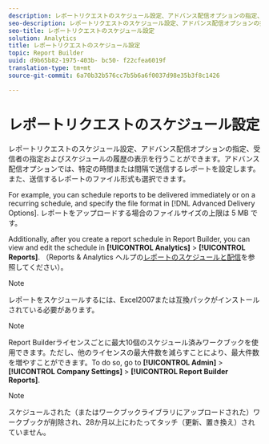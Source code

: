 ```yaml
---
description: レポートリクエストのスケジュール設定、アドバンス配信オプションの指定、受信者の指定およびスケジュールの履歴の表示を行うことができます。アドバンス配信オプションでは、特定の時間または間隔で送信するレポートを設定します。また、送信するレポートのファイル形式も選択できます。
seo-description: レポートリクエストのスケジュール設定、アドバンス配信オプションの指定、受信者の指定およびスケジュールの履歴の表示を行うことができます。アドバンス配信オプションでは、特定の時間または間隔で送信するレポートを設定します。また、送信するレポートのファイル形式も選択できます。
seo-title: レポートリクエストのスケジュール設定
solution: Analytics
title: レポートリクエストのスケジュール設定
topic: Report Builder
uuid: d9b65b82-1975-403b- bc50- f22cfea6019f
translation-type: tm+mt
source-git-commit: 6a70b32b576cc7b5b6a6f0037d98e35b3f8c1426

---
```



# レポートリクエストのスケジュール設定

レポートリクエストのスケジュール設定、アドバンス配信オプションの指定、受信者の指定およびスケジュールの履歴の表示を行うことができます。アドバンス配信オプションでは、特定の時間または間隔で送信するレポートを設定します。また、送信するレポートのファイル形式も選択できます。

For example, you can schedule reports to be delivered immediately or on a recurring schedule, and specify the file format in [!DNL Advanced Delivery Options]. レポートをアップロードする場合のファイルサイズの上限は 5 MB です。

Additionally, after you create a report schedule in Report Builder, you can view and edit the schedule in **[!UICONTROL Analytics]** &gt; **[!UICONTROL Reports]**. （Reports &amp; Analytics ヘルプの[レポートのスケジュールと配信](/help/analyze/reports-analytics/scheduling.md)を参照してください）。

>[!NOTE]
>
>レポートをスケジュールするには、Excel2007または互換パックがインストールされている必要があります。

>[!NOTE]
>
>Report Builderライセンスごとに最大10個のスケジュール済みワークブックを使用できます。ただし、他のライセンスの最大件数を減らすことにより、最大件数を増やすことができます。To do so, go to **[!UICONTROL Admin]** &gt; **[!UICONTROL Company Settings]** &gt; **[!UICONTROL Report Builder Reports]**.

>[!NOTE]
>
>スケジュールされた（またはワークブックライブラリにアップロードされた）ワークブックが削除され、28か月以上にわたってタッチ（更新、置き換え）されていません。

